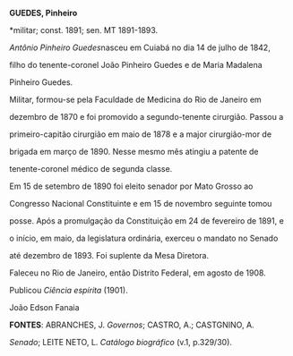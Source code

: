 **GUEDES, Pinheiro**



\*militar; const. 1891; sen. MT 1891-1893.



*Antônio Pinheiro Guedes*nasceu em Cuiabá no dia 14 de julho de 1842,

filho do tenente-coronel João Pinheiro Guedes e de Maria Madalena

Pinheiro Guedes.



Militar, formou-se pela Faculdade de Medicina do Rio de Janeiro em

dezembro de 1870 e foi promovido a segundo-tenente cirurgião. Passou a

primeiro-capitão cirurgião em maio de 1878 e a major cirurgião-mor de

brigada em março de 1890. Nesse mesmo mês atingiu a patente de

tenente-coronel médico de segunda classe.



Em 15 de setembro de 1890 foi eleito senador por Mato Grosso ao

Congresso Nacional Constituinte e em 15 de novembro seguinte tomou

posse. Após a promulgação da Constituição em 24 de fevereiro de 1891, e

o início, em maio, da legislatura ordinária, exerceu o mandato no Senado

até dezembro de 1893. Foi suplente da Mesa Diretora.



Faleceu no Rio de Janeiro, então Distrito Federal, em agosto de 1908.



Publicou *Ciência espírita* (1901).



João Edson Fanaia



**FONTES**: ABRANCHES, J. *Governos*; CASTRO, A.; CASTGNINO, A.

*Senado*; LEITE NETO, L. *Catálogo biográfico* (v.1, p.329/30).

